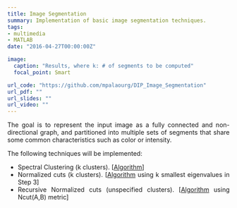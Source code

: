 ```yaml
---
title: Image Segmentation
summary: Ιmplementation of basic image segmentation techniques.
tags:
- multimedia
- MATLAB
date: "2016-04-27T00:00:00Z"

image:
  caption: "Results, where k: # of segments to be computed"
  focal_point: Smart

url_code: "https://github.com/mpalaourg/DIP_Image_Segmentation"
url_pdf: ""
url_slides: ""
url_video: ""
---
```


<div style="text-align: justify"> <p>
The goal is to represent the input image as a fully connected and non-directional graph, and partitioned into multiple sets of segments that share some common characteristics such as color or intensity.

The following techniques will be implemented:
<ul>
<li>Spectral Clustering (k clusters). [<a href="https://www.kaggle.com/vipulgandhi/spectral-clustering-detailed-explanation#-Algorithm:-">Algorithm</a>]</li>
<li>Normalized cuts (k clusters). [<a href="https://people.eecs.berkeley.edu/~malik/papers/SM-ncut.pdf#page=4">Algorithm</a> using k smallest eigenvalues in Step 3]</li>
<li>Recursive Normalized cuts (unspecified clusters). [<a href="https://people.eecs.berkeley.edu/~malik/papers/SM-ncut.pdf#page=4">Algorithm</a> using Ncut(A,B) metric]</li>
</ul>
</p> </div>
